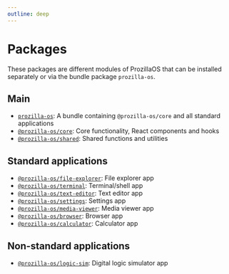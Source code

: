 ```yaml
---
outline: deep
---
```


# Packages

These packages are different modules of ProzillaOS that can be installed separately or via the bundle package `prozilla-os`.

## Main

- [`prozilla-os`](https://www.npmjs.com/package/prozilla-os): A bundle containing `@prozilla-os/core` and all standard applications
- [`@prozilla-os/core`](https://www.npmjs.com/package/@prozilla-os/core): Core functionality, React components and hooks
- [`@prozilla-os/shared`](https://www.npmjs.com/package/@prozilla-os/shared): Shared functions and utilities

## Standard applications

- [`@prozilla-os/file-explorer`](https://www.npmjs.com/package/@prozilla-os/file-explorer): File explorer app
- [`@prozilla-os/terminal`](https://www.npmjs.com/package/@prozilla-os/terminal): Terminal/shell app
- [`@prozilla-os/text-editor`](https://www.npmjs.com/package/@prozilla-os/text-editor): Text editor app
- [`@prozilla-os/settings`](https://www.npmjs.com/package/@prozilla-os/settings): Settings app
- [`@prozilla-os/media-viewer`](https://www.npmjs.com/package/@prozilla-os/media-viewer): Media viewer app
- [`@prozilla-os/browser`](https://www.npmjs.com/package/@prozilla-os/browser): Browser app
- [`@prozilla-os/calculator`](https://www.npmjs.com/package/@prozilla-os/calculator): Calculator app

## Non-standard applications

- [`@prozilla-os/logic-sim`](https://www.npmjs.com/package/@prozilla-os/logic-sim): Digital logic simulator app